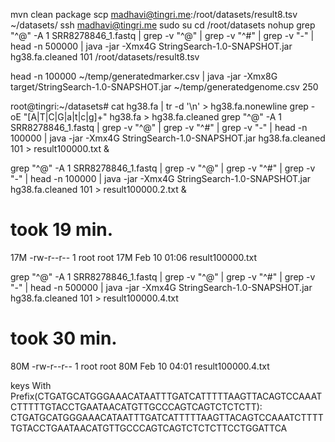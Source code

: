 mvn clean package
scp madhavi@tingri.me:/root/datasets/result8.tsv ~/datasets/
ssh madhavi@tingri.me
sudo su
cd /root/datasets
nohup grep "^@" -A 1 SRR8278846_1.fastq | grep  -v "^@" | grep  -v "^#" | grep  -v "-" | head -n 500000 | java -jar -Xmx4G StringSearch-1.0-SNAPSHOT.jar hg38.fa.cleaned 101 /root/datasets/result8.tsv



head -n 100000 ~/temp/generatedmarker.csv | java -jar -Xmx8G target/StringSearch-1.0-SNAPSHOT.jar ~/temp/generatedgenome.csv 250

root@tingri:~/datasets#
cat hg38.fa | tr -d '\n' > hg38.fa.nonewline
grep -oE "[A|T|C|G|a|t|c|g]+" hg38.fa  > hg38.fa.cleaned
grep "^@" -A 1 SRR8278846_1.fastq | grep -v "^@" | grep -v "^#" | grep -v "-" | head -n 100000 | java -jar -Xmx4G StringSearch-1.0-SNAPSHOT.jar hg38.fa.cleaned 101  > result100000.txt &


grep "^@" -A 1 SRR8278846_1.fastq | grep -v "^@" | grep -v "^#" | grep -v "-" | head -n 100000 | java -jar -Xmx4G StringSearch-1.0-SNAPSHOT.jar hg38.fa.cleaned 101  > result100000.2.txt &

# took 19 min.
 17M -rw-r--r--  1 root root  17M Feb 10 01:06 result100000.txt

grep  "^@" -A 1 SRR8278846_1.fastq | grep  -v "^@" | grep  -v "^#" | grep  -v "-" | head -n 500000 | java -jar -Xmx4G StringSearch-1.0-SNAPSHOT.jar hg38.fa.cleaned 101 > result100000.4.txt

# took 30 min.
 80M -rw-r--r--  1 root root  80M Feb 10 04:01 result100000.4.txt


keys With Prefix(CTGATGCATGGGAAACATAATTTGATCATTTTTAAGTTACAGTCCAAATCTTTTTGTACCTGAATAACATGTTGCCCAGTCAGTCTCTCTT):
CTGATGCATGGGAAACATAATTTGATCATTTTTAAGTTACAGTCCAAATCTTTTTGTACCTGAATAACATGTTGCCCAGTCAGTCTCTCTTCCTGGATTCA

